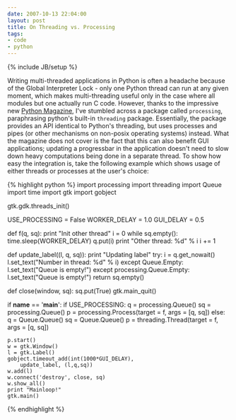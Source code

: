 ```yaml
---
date: 2007-10-13 22:04:00
layout: post
title: On Threading vs. Processing
tags:
- code
- python
---
```

{% include JB/setup %}

Writing multi-threaded applications in Python is often a headache because of
the Global Interpreter Lock - only one Python thread can run at any given
moment, which makes multi-threading useful only in the case where all modules
but one actually run C code. However, thanks to the impressive new [Python
Magazine](http://pythonmagazine.com), I've stumbled across a package called
`processing`, paraphrasing python's built-in `threading` package. Essentially,
the package provides an API identical to Python's threading, but uses processes
and pipes (or other mechanisms on non-posix operating systems) instead. What
the magazine does not cover is the fact that this can also benefit GUI
applications; updating a progressbar in the application doesn't need to slow
down heavy computations being done in a separate thread. To show how easy the
integration is, take the following example which shows usage of either threads
or processes at the user's choice:

{% highlight python %}
import processing
import threading
import Queue
import time
import gtk
import gobject

gtk.gdk.threads_init()

USE_PROCESSING = False
WORKER_DELAY = 1.0
GUI_DELAY = 0.5

def f(q, sq):
	print "Init other thread"
	i = 0
	while sq.empty():
		time.sleep(WORKER_DELAY)
		q.put(i)
		print "Other thread: %d" % i
		i += 1

def update_label((l, q, sq)):
	print "Updating label"
	try:
		i = q.get_nowait()
		l.set_text("Number in thread: %d" % i)
	except Queue.Empty:
		l.set_text("Queue is empty!")
	except processing.Queue.Empty:
		l.set_text("Queue is empty!")
	return sq.empty()

def close(window, sq):
	sq.put(True)
	gtk.main_quit()

if __name__ == '__main__':
	if USE_PROCESSING:
		q = processing.Queue()
		sq = processing.Queue()
		p = processing.Process(target = f,
			args = [q, sq])
	else:
		q = Queue.Queue()
		sq = Queue.Queue()
		p = threading.Thread(target = f,
			args = [q, sq])

	p.start()
	w = gtk.Window()
	l = gtk.Label()
	gobject.timeout_add(int(1000*GUI_DELAY),
		update_label, (l,q,sq))
	w.add(l)
	w.connect('destroy', close, sq)
	w.show_all()
	print "Mainloop!"
	gtk.main()
{% endhighlight %}
